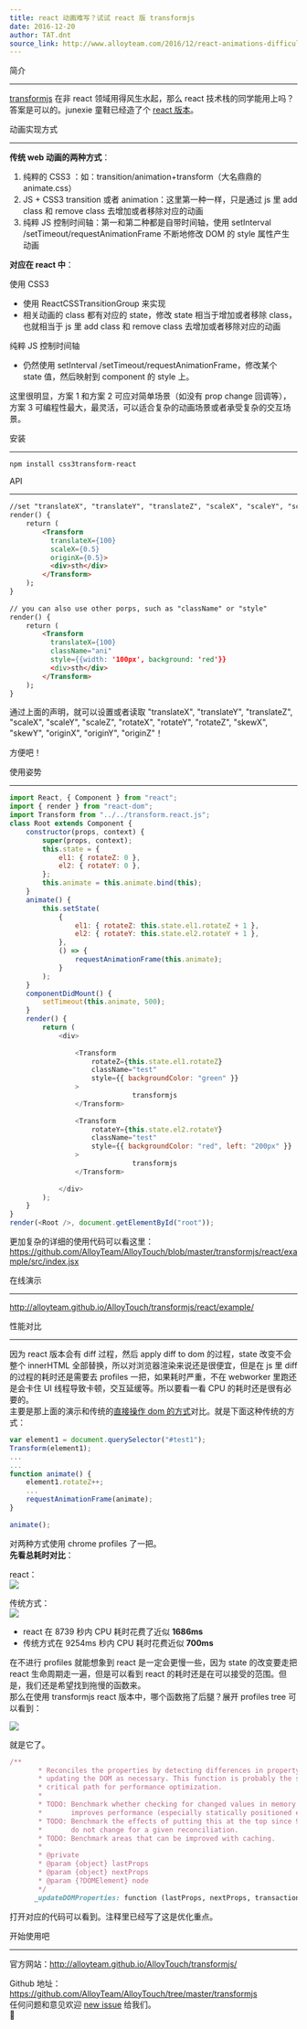 ```yaml
---
title: react 动画难写？试试 react 版 transformjs
date: 2016-12-20
author: TAT.dnt
source_link: http://www.alloyteam.com/2016/12/react-animations-difficult-to-write-try-react-transformjs/
---
```


<!-- {% raw %} - for jekyll -->

简介  

* * *

[transformjs](http://alloyteam.github.io/AlloyTouch/transformjs/) 在非 react 领域用得风生水起，那么 react 技术栈的同学能用上吗？答案是可以的。junexie 童鞋已经造了个 [react 版本](https://github.com/AlloyTeam/AlloyTouch/blob/master/transformjs/react/transform.react.js)。

动画实现方式  

* * *

**传统 web 动画的两种方式**：

1.  纯粹的 CSS3 ：如：transition/animation+transform（大名鼎鼎的 animate.css）
2.  JS + CSS3 transition 或者 animation：这里第一种一样，只是通过 js 里 add class 和 remove class 去增加或者移除对应的动画
3.  纯粹 JS 控制时间轴：第一和第二种都是自带时间轴，使用 setInterval /setTimeout/requestAnimationFrame 不断地修改 DOM 的 style 属性产生动画

**对应在 react 中**：

使用 CSS3

-   使用 ReactCSSTransitionGroup 来实现
-   相关动画的 class 都有对应的 state，修改 state 相当于增加或者移除 class，也就相当于 js 里 add class 和 remove class 去增加或者移除对应的动画

纯粹 JS 控制时间轴

-   仍然使用 setInterval /setTimeout/requestAnimationFrame，修改某个 state 值，然后映射到 component 的 style 上。

这里很明显，方案 1 和方案 2 可应对简单场景（如没有 prop change 回调等），方案 3 可编程性最大，最灵活，可以适合复杂的动画场景或者承受复杂的交互场景。

安装  

* * *

    npm install css3transform-react

API  

* * *

```html
//set "translateX", "translateY", "translateZ", "scaleX", "scaleY", "scaleZ", "rotateX", "rotateY", "rotateZ", "skewX", "skewY", "originX", "originY", "originZ"
render() {
    return (
        <Transform
          translateX={100}
          scaleX={0.5}
          originX={0.5}>
          <div>sth</div>
        </Transform>
    );
}
 
// you can also use other porps, such as "className" or "style"
render() {
    return (
        <Transform
          translateX={100}
          className="ani"
          style={{width: '100px', background: 'red'}}
          <div>sth</div>
        </Transform>
    );
}
```

通过上面的声明，就可以设置或者读取 "translateX", "translateY", "translateZ", "scaleX", "scaleY", "scaleZ", "rotateX", "rotateY", "rotateZ", "skewX", "skewY", "originX", "originY", "originZ"！

方便吧！

使用姿势  

* * *

```javascript
import React, { Component } from "react";
import { render } from "react-dom";
import Transform from "../../transform.react.js";
class Root extends Component {
    constructor(props, context) {
        super(props, context);
        this.state = {
            el1: { rotateZ: 0 },
            el2: { rotateY: 0 },
        };
        this.animate = this.animate.bind(this);
    }
    animate() {
        this.setState(
            {
                el1: { rotateZ: this.state.el1.rotateZ + 1 },
                el2: { rotateY: this.state.el2.rotateY + 1 },
            },
            () => {
                requestAnimationFrame(this.animate);
            }
        );
    }
    componentDidMount() {
        setTimeout(this.animate, 500);
    }
    render() {
        return (
            <div>
                        
                <Transform
                    rotateZ={this.state.el1.rotateZ}
                    className="test"
                    style={{ backgroundColor: "green" }}
                >
                              transformjs         
                </Transform>
                          
                <Transform
                    rotateY={this.state.el2.rotateY}
                    className="test"
                    style={{ backgroundColor: "red", left: "200px" }}
                >
                              transformjs         
                </Transform>
                        
            </div>
        );
    }
}
render(<Root />, document.getElementById("root"));
```

更加复杂的详细的使用代码可以看这里：<https://github.com/AlloyTeam/AlloyTouch/blob/master/transformjs/react/example/src/index.jsx>

在线演示  

* * *

<http://alloyteam.github.io/AlloyTouch/transformjs/react/example/>

性能对比  

* * *

因为 react 版本会有 diff 过程，然后 apply diff to dom 的过程，state 改变不会整个 innerHTML 全部替换，所以对浏览器渲染来说还是很便宜，但是在 js 里 diff 的过程的耗时还是需要去 profiles 一把，如果耗时严重，不在 webworker 里跑还是会卡住 UI 线程导致卡顿，交互延缓等。所以要看一看 CPU 的耗时还是很有必要的。  
主要是那上面的演示和传统的[直接操作 dom 的方式](http://alloyteam.github.io/AlloyTouch/transformjs/example/all.html)对比。就是下面这种传统的方式：

```javascript
var element1 = document.querySelector("#test1");
Transform(element1);
...
...
function animate() {
    element1.rotateZ++;
    ...
    requestAnimationFrame(animate);
}
 
animate();
```

对两种方式使用 chrome profiles 了一把。  
**先看总耗时对比**：

react：  
![](http://images2015.cnblogs.com/blog/105416/201612/105416-20161219093619916-74108507.png)

传统方式：  
![](http://images2015.cnblogs.com/blog/105416/201612/105416-20161219093636291-1750787495.png)

-   react 在 8739 秒内 CPU 耗时花费了近似 **1686ms**
-   传统方式在 9254ms 秒内 CPU 耗时花费近似 **700ms**

在不进行 profiles 就能想象到 react 是一定会更慢一些，因为 state 的改变要走把 react 生命周期走一遍，但是可以看到 react 的耗时还是在可以接受的范围。但是，我们还是希望找到拖慢的函数来。  
那么在使用 transformjs react 版本中，哪个函数拖了后腿？展开 profiles tree 可以看到：

![](http://images2015.cnblogs.com/blog/105416/201612/105416-20161219093641494-1359005044.png)

就是它了。

```ruby
/**
       * Reconciles the properties by detecting differences in property values and
       * updating the DOM as necessary. This function is probably the single most
       * critical path for performance optimization.
       *
       * TODO: Benchmark whether checking for changed values in memory actually
       *       improves performance (especially statically positioned elements).
       * TODO: Benchmark the effects of putting this at the top since 99% of props
       *       do not change for a given reconciliation.
       * TODO: Benchmark areas that can be improved with caching.
       *
       * @private
       * @param {object} lastProps
       * @param {object} nextProps
       * @param {?DOMElement} node
       */
      _updateDOMProperties: function (lastProps, nextProps, transaction) {
```

打开对应的代码可以看到。注释里已经写了这是优化重点。

开始使用吧  

* * *

官方网站：<http://alloyteam.github.io/AlloyTouch/transformjs/>

Github 地址：<https://github.com/AlloyTeam/AlloyTouch/tree/master/transformjs>  
任何问题和意见欢迎 [new issue](https://github.com/AlloyTeam/AlloyTouch/issues) 给我们。  



<!-- {% endraw %} - for jekyll -->